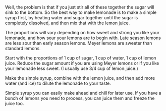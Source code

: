 Well, the problem is that if you just stir all of these together the sugar will sink to the bottom. So the best way to make lemonade is to make a simple syrup first, by heating water and sugar together until the sugar is completely dissolved, and then mix that with the lemon juice.


The proportions will vary depending on how sweet and strong you like your lemonade, and how sour your lemons are to begin with. Late season lemons are less sour than early season lemons. Meyer lemons are sweeter than standard lemons.


Start with the proportions of 1 cup of sugar, 1 cup of water, 1 cup of lemon juice. Reduce the sugar amount if you are using Meyer lemons or if you like your lemonade less sweet. (I usually use 3/4 cup of lemon juice.)


Make the simple syrup, combine with the lemon juice, and then add more water (and ice) to dilute the lemonade to your taste.

Simple syrup you can easily make ahead and chill for later use. If you have a bunch of lemons you need to process, you can juice them and freeze the juice too.

